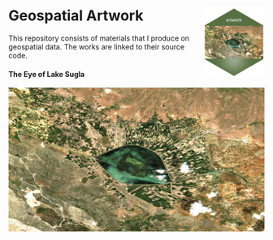 # Geospatial Artwork <a href='/scripts/eye-sugla-hexagon.R'><img src='collections/eye-sugla/eye-sugla-hexagon.png' align="right" height="139" /></a>

This repository consists of materials that I produce
on geospatial data. The works are linked to their source code.


#### The Eye of Lake Sugla

<a href='https://code.earthengine.google.com/da4b40d1006d1fc5ceae3b19b4354ae6'> <div align="center"><img src="collections/eye-sugla/eye-sugla-1920-1080-hq.jpeg"></div></a>